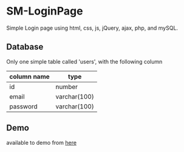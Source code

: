 # SM-LoginPage

Simple Login page using html, css, js, jQuery, ajax, php, and mySQL.

## Database
Only one simple table called 'users', with the following column

| column name  | type |
| ------------- | ------------- |
| id | number |
| email | varchar(100) |
| password | varchar(100) |



## Demo
available to demo from [here](https://github.com/meshalAlbishi/SM-LoginPage/blob/main/demo.mp4)
